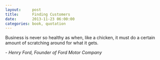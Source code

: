 ```yaml
---
layout:     post
title:      Finding Customers
date:       2013-11-23 06:00:00
categories: book, quotation
---
```


Business is never so healthy as when, like a chicken, it must do a certain amount of scratching around for what it gets.

*- Henry Ford, Founder of Ford Motor Company*